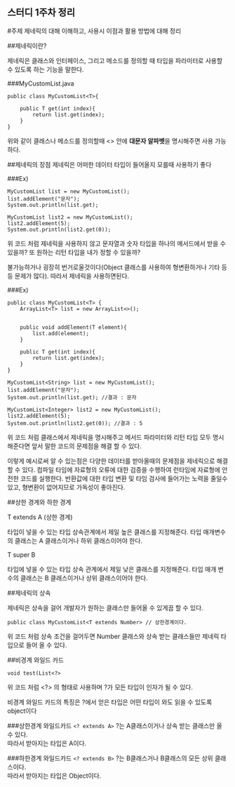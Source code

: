 ## 스터디 1주차 정리

#주제
제네릭의 대해 이해하고, 사용시 이점과 활용 방법에 대해 정리






##제네릭이란?

제네릭은 클래스와 인터페이스, 그리고 메소드를 정의할 때 타입을 파라미터로 사용할 수 있도록 하는 기능을 말한다.

###MyCustomList.java
```
public class MyCustomList<T>{ 

    public T get(int index){
        return list.get(index);
    }
}
```
위와 같이 클래스나 메소드를 정의할때 <> 안에 <strong>대문자 알파벳</strong>을 명시해주면 사용 가능하다.




##제네릭의 장점
제네릭은 어떠한 데이터 타입이 들어올지 모를때 사용하기 좋다

###Ex)
```
MyCustomList list = new MyCustomList();
list.addElement("문자");
System.out.println(list.get);

MyCustomList list2 = new MyCustomList();
list2.addElement(5); 
System.out.println(list2.get(0)); 

```
위 코드 처럼 제네릭을 사용하지 않고 문자열과 숫자 타입을 하나의 메서드에서 받을 수 있을까?
또 원하는 리턴 타입을 내가 정할 수 있을까?

불가능하거나 굉장히 번거로울것이다(Object 클래스를 사용하여 형변환하거나 기타 등등 문제가 많다). 
따라서 제네릭을 사용하면된다.


###Ex)
```
public class MyCustomList<T> {
    ArrayList<T> list = new ArrayList<>();


    public void addElement(T element){
        list.add(element);
    }

    public T get(int index){
        return list.get(index); 
    }
}
```
```
MyCustomList<String> list = new MyCustomList();
list.addElement("문자");
System.out.println(list.get); //결과 : 문자

MyCustomList<Integer> list2 = new MyCustomList();
list2.addElement(5); 
System.out.println(list2.get(0)); //결과 : 5

```

위 코드 처럼 클래스에서 제네릭을 명시해주고 메서드 파라미터와 리턴 타입 모두 명시해준다면
앞서 말한 코드의 문제점을 해결 할 수 있다.

이렇게 예시로써 알 수 있는점은 다양한 데이터를 받아올때의 문제점을 제네릭으로 해결 할 수 있다.
컴파일 타임에 자료형의 오류에 대한 검증을 수행하여 런타임에 자료형에 안전한 코드를 실행한다.
반환값에 대한 타입 변환 및 타임 검사에 들어가는 노력을 줄일수 있고, 형변환이 없어지므로 가독성이 좋아진다.


##상한 경계와 하한 경계

T extends A (상한 경계)

타입이 넣을 수 있는 타입 상속관계에서 제일 높은 클래스를 지정해준다.
타입 매개변수의 클래스는 A 클래스이거나 하위 클래스이어야 한다.

T super B

타입에 넣을 수 있는 타입 상속 관계에서 제일 낮은 클래스를 지정해준다.
타입 매개 변수의 클래스는 B 클래스이거나 상위 클래스이어야 한다.


##제네릭의 상속

제네릭은 상속을 걸어 개발자가 원하는 클래스만 들어올 수 있게끔 할 수 있다.

```
public class MyCustomList<T extends Number> // 상한경계이다.
```
위 코드 처럼 상속 조건을 걸어두면  Number 클래스와 상속 받는 클래스들만 제네릭 타입으로 들어 올 수 있다.


##비경계 와일드 카드

```
void test(List<?>
```
위 코드 처럼 <?> 의 형태로 사용하며 ?가 모든 타입이 인자가 될 수 있다.

비경계 와일드 카드의 특징은 ?에서 얻은 타입은 어떤 타입이 와도 읽을 수 있도록 object이다


###상한경계 와일드카드
```<? extends A>```
?는 A클래스이거나 상속 받는 클래스만 올 수 있다.<br/>
따라서 받아지는 타입은 A이다.

###하한경계 와일드카드
```<? extends B>```
?는 B클래스거나 B클래스의 모든 상위 클래스이다.<br/>
따라서 받아지는 타입은 Object이다.